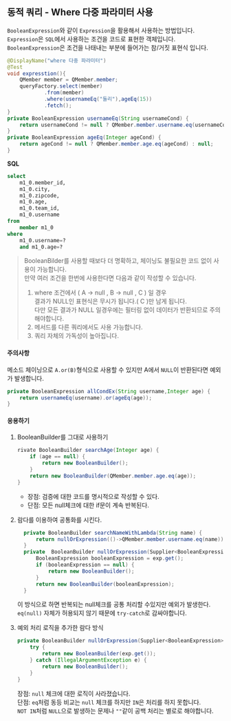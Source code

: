 
## 동적 쿼리 - Where 다중 파라미터 사용
`BooleanExpression`와 같이 `Expression`을 활용해서 사용하는 방법입니다.  
`Expression`은 `SQL`에서 사용하는 조건을 코드로 표현한 객체입니다.  
`BooleanExpression`은 조건을 나태내는 부분에 들어가는 참/거짓 표현식 입니다.  

```Java
@DisplayName("where 다중 파라미터")
@Test
void expresstion(){
    QMember member = QMember.member;
    queryFactory.select(member)
            .from(member)
            .where(usernameEq("둘리"),ageEq(15))
            .fetch();
}
private BooleanExpression usernameEq(String usernameCond) {
    return usernameCond != null ? QMember.member.username.eq(usernameCond) : null;
}
private BooleanExpression ageEq(Integer ageCond) {
    return ageCond != null ? QMember.member.age.eq(ageCond) : null;
}
```
**SQL**
```SQL
select
    m1_0.member_id,
    m1_0.city,
    m1_0.zipcode,
    m1_0.age,
    m1_0.team_id,
    m1_0.username 
from
    member m1_0 
where
    m1_0.username=? 
    and m1_0.age=?
```  
> BooleanBilder를 사용할 때보다 더 명확하고, 체이닝도 불필요한 코드 없이 사용이 가능합니다.  
> 만약 여러 조건을 한번에 사용한다면 다음과 같이 작성할 수 있습니다.
> 1. where 조건에서 ( A -> null  , B -> null , C ) 일 경우   
   결과가 NULL인 표현식은 무시가 됩니다.( C )만 남게 됩니다.  
   다만 모든 결과가 NULL 일경우에는 필터링 없이 데이터가 반환되므로 주의해야합니다.
> 2. 메서드를 다른 쿼리에서도 사용 가능합니다.
> 3. 쿼리 자체의 가독성이 높아집니다.
#### 주의사항
메소드 체이닝으로 `A.or(B)`형식으로 사용할 수 있지만 A에서 `NULL`이 반환된다면 예외가 발생합니다.
```Java
private BooleanExpression allCondEx(String username,Integer age) {
    return usernameEq(username).or(ageEq(age));
}
```  
#### 응용하기
1. BooleanBuilder를 그대로 사용하기
    ```Java
    rivate BooleanBuilder searchAge(Integer age) {
        if (age == null) {
            return new BooleanBuilder();
        }
        return new BooleanBuilder(QMember.member.age.eq(age));
    }
    ```
    + 장점: 검증에 대한 코드를 명시적으로 작성할 수 있다.
    + 단점: 모든 null체크에 대한 if문이 계속 반복된다.

2. 람다를 이용하여 공통화를 시킨다.
    ```Java
      private BooleanBuilder searchNameWithLambda(String name) {
          return nullOrExpression(()->QMember.member.username.eq(name));
      }
      private  BooleanBuilder nullOrExpression(Supplier<BooleanExpression> exp) {
          BooleanExpression booleanExpression = exp.get();
          if (booleanExpression == null) {
              return new BooleanBuilder();
          }
          return new BooleanBuilder(booleanExpression);
      } 
    ```  
   이 방식으로 하면 반복되는 null체크를 공통 처리할 수있지만 예외가 발생한다.
   `eq(null)` 자체가 허용되지 않기 때문에 `try-catch`로 감싸야합니다.
3. 예외 처리 로직을 추가한 람다 방식
    ```Java
    private BooleanBuilder nullOrExpression(Supplier<BooleanExpression> exp) {
        try {
            return new BooleanBuilder(exp.get());
        } catch (IllegalArgumentException e) {
            return new BooleanBuilder();
        }
    }
    ```  
   장점: `null` 체크에 대한 로직이 사라졌습니다.  
   단점: `eq`처럼 동등 비교는 `null` 체크를 하지만 `IN`은 처리를 하지 못합니다.  
   `NOT IN`처럼 `NULL`으로 발생하는 문제나 `""`같이 공백 처리는 별로로 해야합니다.
